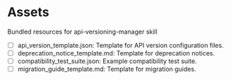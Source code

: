 # Assets

Bundled resources for api-versioning-manager skill

- [ ] api_version_template.json: Template for API version configuration files.
- [ ] deprecation_notice_template.md: Template for deprecation notices.
- [ ] compatibility_test_suite.json: Example compatibility test suite.
- [ ] migration_guide_template.md: Template for migration guides.

